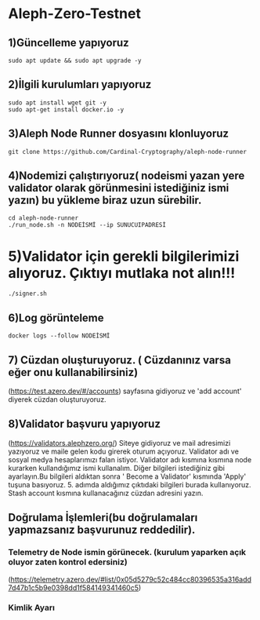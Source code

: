 # Aleph-Zero-Testnet
## 1)Güncelleme yapıyoruz
```
sudo apt update && sudo apt upgrade -y
```
## 2)İlgili kurulumları yapıyoruz
```
sudo apt install wget git -y
sudo apt-get install docker.io -y
```
## 3)Aleph Node Runner dosyasını klonluyoruz
```
git clone https://github.com/Cardinal-Cryptography/aleph-node-runner
```
## 4)Nodemizi çalıştırıyoruz( nodeismi yazan yere validator olarak görünmesini istediğiniz ismi yazın) bu yükleme biraz uzun sürebilir. 
```
cd aleph-node-runner
./run_node.sh -n NODEİSMİ --ip SUNUCUIPADRESİ
```
# 5)Validator için gerekli bilgilerimizi alıyoruz. Çıktıyı mutlaka not alın!!!
```
./signer.sh
```
## 6)Log görünteleme
```
docker logs --follow NODEİSMİ
```
## 7) Cüzdan oluşturuyoruz. ( Cüzdanınız varsa eğer onu kullanabilirsiniz) 
(https://test.azero.dev/#/accounts) sayfasına gidiyoruz ve 'add account' diyerek cüzdan oluşturuyoruz. 
## 8)Validator başvuru yapıyoruz
(https://validators.alephzero.org/)
Siteye gidiyoruz ve mail adresimizi yazıyoruz ve maile gelen kodu girerek oturum açıyoruz.  Validator adı ve  sosyal medya hesaplarımızı falan istiyor. Validator adı kısmına kısmına node kurarken kullandığımız ismi kullanalım. Diğer bilgileri istediğiniz gibi ayarlayın.Bu bilgileri aldıktan sonra ' Become a Validator' kısmında 'Apply' tuşuna basıyoruz.  5. adımda aldığımız çıktıdaki bilgileri burada kullanıyoruz. Stash account kısmına kullanacağınız cüzdan adresini yazın.
## Doğrulama İşlemleri(bu doğrulamaları yapmazsanız başvurunuz reddedilir).
### Telemetry de Node ismin görünecek. (kurulum yaparken açık oluyor zaten kontrol edersiniz)
(https://telemetry.azero.dev/#list/0x05d5279c52c484cc80396535a316add7d47b1c5b9e0398dd1f584149341460c5) 
### Kimlik Ayarı

